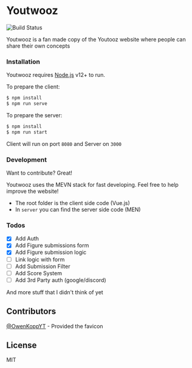 # Youtwooz

![Build Status](https://travis-ci.com/EgidiuFarcas/youtwooz.svg?branch=master)

Youtwooz is a fan made copy of the Youtooz website where people can share their own concepts

### Installation

Youtwooz requires [Node.js](https://nodejs.org/) v12+ to run.

To prepare the client:

```sh
$ npm install
$ npm run serve
```

To prepare the server:

```sh
$ npm install
$ npm run start
```

Client will run on port ```8080``` and Server on ```3000```

### Development

Want to contribute? Great!

Youtwooz uses the MEVN stack for fast developing. Feel free to help improve the website!

- The root folder is the client side code (Vue.js)
- In `server` you can find the server side code (MEN)

### Todos

 - [X] Add Auth
 - [X] Add Figure submissions form
 - [X] Add Figure submission logic
 - [ ] Link logic with form
 - [ ] Add Submission Filter
 - [ ] Add Score System
 - [ ] Add 3rd Party auth (google/discord)
 
And more stuff that I didn't think of yet

## Contributors

[@OwenKoppYT](https://mobile.twitter.com/OwenKoppYT) - Provided the favicon

License
----

MIT